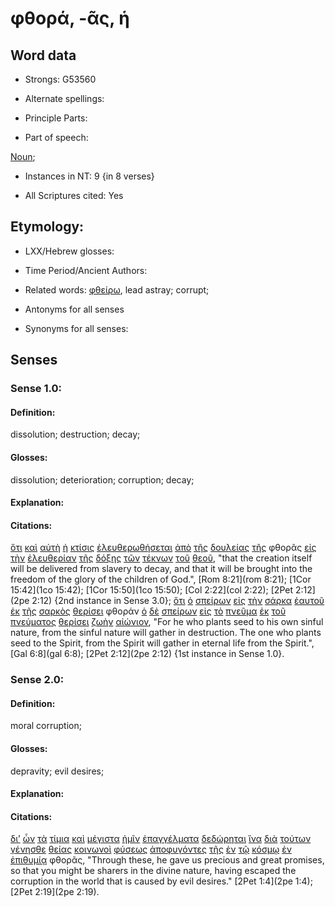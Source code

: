 # φθορά, -ᾶς, ἡ

<!-- Status: S2=NeedsFinalCheck -->
<!-- Lexica used for edits: BDAG, FFM, LN, A-S -->

## Word data

* Strongs: G53560

* Alternate spellings:


* Principle Parts: 

* Part of speech: 

[Noun](http://ugg.readthedocs.io/en/latest/noun.html); 

* Instances in NT: 9 {in 8 verses}

* All Scriptures cited: Yes

## Etymology: 

* LXX/Hebrew glosses: 

* Time Period/Ancient Authors: 

* Related words: [φθείρω](../G53510/01.md), lead astray; corrupt;

* Antonyms for all senses

* Synonyms for all senses: 

## Senses 

### Sense 1.0:

#### Definition: 

dissolution; destruction; decay;

#### Glosses:

dissolution; deterioration; corruption; decay;

#### Explanation:

#### Citations:

[ὅτι](../G37540/01.md) [καὶ](../G25320/01.md) [αὐτὴ](../G08460/01.md) [ἡ](../G35880/01.md) [κτίσις](../G29370/01.md) [ἐλευθερωθήσεται](../G16590/01.md) [ἀπὸ](../G05750/01.md) [τῆς](../G35880/01.md) [δουλείας](../G13970/01.md) [τῆς](../G35880/01.md) φθορᾶς [εἰς](../G15190/01.md) [τὴν](../G35880/01.md) [ἐλευθερίαν](../G16570/01.md) [τῆς](../G35880/01.md) [δόξης](../G13910/01.md) [τῶν](../G35880/01.md) [τέκνων](../G50430/01.md) [τοῦ](../G35880/01.md) [θεοῦ](../G23160/01.md), "that the creation itself will be delivered from slavery to decay, and that it will be brought into the freedom of the glory of the children of God.", [Rom 8:21](rom 8:21); [1Cor 15:42](1co 15:42); [1Cor 15:50](1co 15:50); [Col 2:22](col 2:22); [2Pet 2:12](2pe 2:12) {2nd instance in Sense 3.0};
[ὅτι](../G37540/01.md) [ὁ](../G35880/01.md) [σπείρων](../G46870/01.md) [εἰς](../G15190/01.md) [τὴν](../G35880/01.md) [σάρκα](../G45610/01.md) [ἑαυτοῦ](../G14380/01.md) [ἐκ](../G15370/01.md) [τῆς](../G35880/01.md) [σαρκὸς](../G45610/01.md) [θερίσει](../G23250/01.md) φθοράν [ὁ](../G35880/01.md) [δὲ](../G11610/01.md) [σπείρων](../G46870/01.md) [εἰς](../G15190/01.md) [τὸ](../G35880/01.md) [πνεῦμα](../G41510/01.md) [ἐκ](../G15370/01.md) [τοῦ](../G35880/01.md) [πνεύματος](../G41510/01.md) [θερίσει](../G23250/01.md) [ζωὴν](../G22220/01.md) [αἰώνιον](../G01660/01.md), "For he who plants seed to his own sinful nature, from the sinful nature will gather in destruction. The one who plants seed to the Spirit, from the Spirit will gather in eternal life from the Spirit.", [Gal 6:8](gal 6:8); [2Pet 2:12](2pe 2:12) {1st instance in Sense 1.0}. 	

### Sense 2.0:

#### Definition: 

moral corruption;

#### Glosses:

depravity; evil desires;

#### Explanation:

#### Citations:

[δι’](../G12230/01.md) [ὧν](../G37390/01.md) [τὰ](../G35880/01.md) [τίμια](../G50930/01.md) [καὶ](../G25320/01.md) [μέγιστα](../G31760/01.md) [ἡμῖν](../G14730/01.md) [ἐπαγγέλματα](../G18620/01.md) [δεδώρηται](../G14330/01.md) [ἵνα](../G24430/01.md) [διὰ](../G12230/01.md) [τούτων](../G37780/01.md) [γένησθε](../G10960/01.md) [θείας](../G23040/01.md) [κοινωνοὶ](../G28440/01.md) [φύσεως](../G54490/01.md) [ἀποφυγόντες](../G06680/01.md) [τῆς](../G35880/01.md) [ἐν](../G17220/01.md) [τῷ](../G35880/01.md) [κόσμῳ](../G28890/01.md) [ἐν](../G17220/01.md) [ἐπιθυμίᾳ](../G19390/01.md) φθορᾶς, "Through these, he gave us precious and great promises, so that you might be sharers in the divine nature, having escaped the corruption in the world that is caused by evil desires." [2Pet 1:4](2pe 1:4); [2Pet 2:19](2pe 2:19). 	





